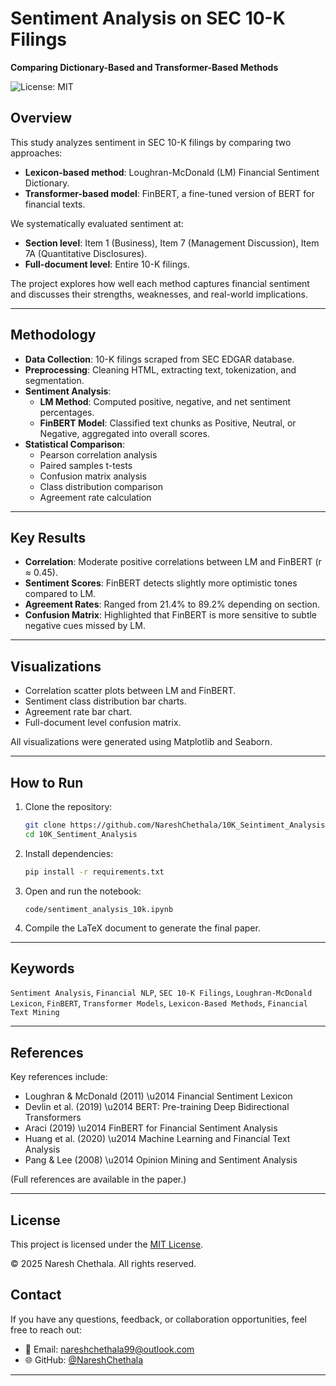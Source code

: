 # Sentiment Analysis on SEC 10-K Filings
**Comparing Dictionary-Based and Transformer-Based Methods**

![License: MIT](https://img.shields.io/badge/License-MIT-yellow.svg)

## Overview
This study analyzes sentiment in SEC 10-K filings by comparing two approaches:
- **Lexicon-based method**: Loughran-McDonald (LM) Financial Sentiment Dictionary.
- **Transformer-based model**: FinBERT, a fine-tuned version of BERT for financial texts.

We systematically evaluated sentiment at:
- **Section level**: Item 1 (Business), Item 7 (Management Discussion), Item 7A (Quantitative Disclosures).
- **Full-document level**: Entire 10-K filings.

The project explores how well each method captures financial sentiment and discusses their strengths, weaknesses, and real-world implications.

---

## Methodology

- **Data Collection**: 10-K filings scraped from SEC EDGAR database.
- **Preprocessing**: Cleaning HTML, extracting text, tokenization, and segmentation.
- **Sentiment Analysis**:
  - **LM Method**: Computed positive, negative, and net sentiment percentages.
  - **FinBERT Model**: Classified text chunks as Positive, Neutral, or Negative, aggregated into overall scores.
- **Statistical Comparison**:
  - Pearson correlation analysis
  - Paired samples t-tests
  - Confusion matrix analysis
  - Class distribution comparison
  - Agreement rate calculation

---

## Key Results

- **Correlation**: Moderate positive correlations between LM and FinBERT (r ≈ 0.45).
- **Sentiment Scores**: FinBERT detects slightly more optimistic tones compared to LM.
- **Agreement Rates**: Ranged from 21.4% to 89.2% depending on section.
- **Confusion Matrix**: Highlighted that FinBERT is more sensitive to subtle negative cues missed by LM.

---

## Visualizations
- Correlation scatter plots between LM and FinBERT.
- Sentiment class distribution bar charts.
- Agreement rate bar chart.
- Full-document level confusion matrix.

All visualizations were generated using Matplotlib and Seaborn.

---

## How to Run

1. Clone the repository:
   ```bash
   git clone https://github.com/NareshChethala/10K_Seintiment_Analysis.git
   cd 10K_Sentiment_Analysis
   ```
2. Install dependencies:
   ```bash
   pip install -r requirements.txt
   ```
3. Open and run the notebook:
   ```
   code/sentiment_analysis_10k.ipynb
   ```
4. Compile the LaTeX document to generate the final paper.

---

## Keywords
`Sentiment Analysis`, `Financial NLP`, `SEC 10-K Filings`, `Loughran-McDonald Lexicon`, `FinBERT`, `Transformer Models`, `Lexicon-Based Methods`, `Financial Text Mining`

---

## References
Key references include:
- Loughran & McDonald (2011) \u2014 Financial Sentiment Lexicon
- Devlin et al. (2019) \u2014 BERT: Pre-training Deep Bidirectional Transformers
- Araci (2019) \u2014 FinBERT for Financial Sentiment Analysis
- Huang et al. (2020) \u2014 Machine Learning and Financial Text Analysis
- Pang & Lee (2008) \u2014 Opinion Mining and Sentiment Analysis

(Full references are available in the paper.)

---

## License

This project is licensed under the [MIT License](LICENSE).

© 2025 Naresh Chethala. All rights reserved.

## Contact

If you have any questions, feedback, or collaboration opportunities, feel free to reach out:

- 📧 Email: [nareshchethala99@outlook.com](mailto:nareshchethala99@outlook.com)
- 🌐 GitHub: [@NareshChethala](https://github.com/NareshChethala)

---
